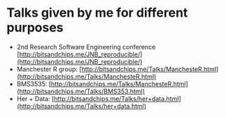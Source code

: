 # Talks given by me for different purposes

- 2nd Research Software Engineering conference [http://bitsandchips.me/JNB_reproducible/](http://bitsandchips.me/JNB_reproducible/)
- Manchester R group: [http://bitsandchips.me/Talks/ManchesteR.html](http://bitsandchips.me/Talks/ManchesteR.html)
- BMS3535: [http://bitsandchips.me/Talks/ManchesteR.html](http://bitsandchips.me/Talks/BMS353.html)
- Her + Data: [http://bitsandchips.me/Talks/her+data.html](http://bitsandchips.me/Talks/her+data.html)
